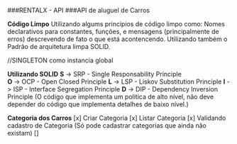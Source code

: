 ###RENTALX - API
###API de aluguel de Carros

**Código Limpo**
Utilizando algums principios de código limpo como: 
Nomes declarativos para constantes, funções, e mensagens (principalmente de erros) descrevendo de fato o que está acontencendo.
Utilizando também o Padrão de arquitetura limpa SOLID.

//SINGLETON como instancia global

**Utilizando SOLID**
**S** -> SRP - Single Responsability Principle  
**O** -> OCP - Open Closed Principle
**L** -> LSP - Liskov Substitution Principle
**I** -> ISP - Interface Segregation Principle
**D** -> DIP - Dependency Inversion Principle (O código que implementa um politica de alto nível, não deve depender do código que implementa detalhes de baixo nível.)


**Categoria dos Carros**
[x] Criar Categoria 
[x] Listar Categoria
[x] Validando cadastro de Categoria (Só pode cadastrar categorias que ainda não existam)
[]

